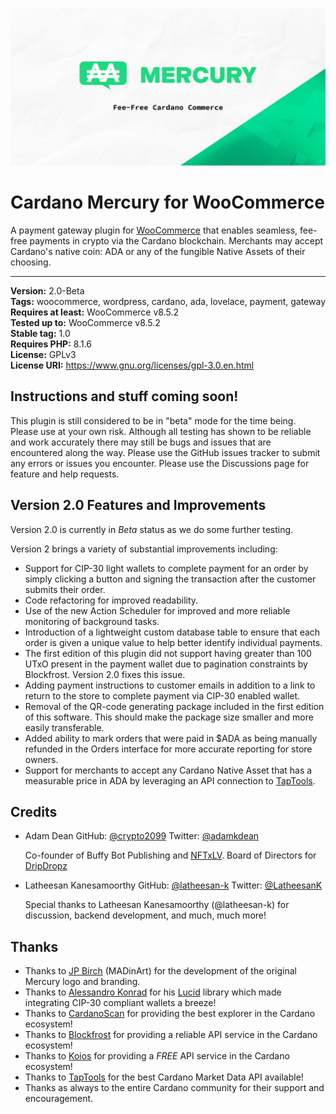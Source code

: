 
![Picture](mercury-wc-gh-og.png)

# Cardano Mercury for WooCommerce

A payment gateway plugin for [WooCommerce](https://woo.com) that enables seamless, fee-free payments in crypto via the
Cardano blockchain. Merchants may accept Cardano's native coin: ADA or any of the fungible Native Assets of their
choosing.

***

**Version:** 2.0-Beta<br />
**Tags:** woocommerce, wordpress, cardano, ada, lovelace, payment, gateway<br />
**Requires at least:** WooCommerce v8.5.2<br />
**Tested up to:** WooCommerce v8.5.2<br />
**Stable tag:** 1.0<br />
**Requires PHP:** 8.1.6<br />
**License:** GPLv3<br />
**License URI:** https://www.gnu.org/licenses/gpl-3.0.en.html

## Instructions and stuff coming soon!

This plugin is still considered to be in "beta" mode for the time being. Please use at your own risk. Although all
testing has shown to be reliable and work accurately there may still be bugs and issues that are encountered along the
way. Please use the GitHub issues tracker to submit any errors or issues you encounter. Please use the Discussions page
for feature and help requests.

## Version 2.0 Features and Improvements

Version 2.0 is currently in _Beta_ status as we do some further testing. 

Version 2 brings a variety of substantial improvements including:

* Support for CIP-30 light wallets to complete payment for an order by simply clicking a button and signing the
  transaction after the customer submits their order.
* Code refactoring for improved readability.
* Use of the new Action Scheduler for improved and more reliable monitoring of background tasks.
* Introduction of a lightweight custom database table to ensure that each order is given a unique value to help better
  identify individual payments.
* The first edition of this plugin did not support having greater than 100 UTxO present in the payment wallet due to
  pagination constraints by Blockfrost. Version 2.0 fixes this issue.
* Adding payment instructions to customer emails in addition to a link to return to the store to complete payment via
  CIP-30 enabled wallet.
* Removal of the QR-code generating package included in the first edition of this software. This should make the
  package size smaller and more easily transferable.
* Added ability to mark orders that were paid in $ADA as being manually refunded in the Orders interface for more
  accurate reporting for store owners.
* Support for merchants to accept any Cardano Native Asset that has a measurable price in ADA by leveraging an API
  connection to [TapTools](https://taptools.io).

## Credits

* Adam Dean GitHub: [@crypto2099](https://github.com/crypto2099) Twitter: [@adamkdean](https://twitter.com/adamkdean)

  Co-founder of Buffy Bot Publishing and [NFTxLV](https://nftxlv.com). Board of Directors for [DripDropz](https://dripdropz.io)

* Latheesan Kanesamoorthy GitHub: [@latheesan-k](https://github.com/latheesan-k)
  Twitter: [@LatheesanK](https://twitter.com/LatheesanK)

  Special thanks to Latheesan Kanesamoorthy (@latheesan-k) for discussion, backend development, and much, much more!

## Thanks

* Thanks to [JP Birch](https://twitter.com/jp_madnft) (MADinArt) for the development of the original Mercury logo and branding.
* Thanks to [Alessandro Konrad](https://github.com/alessandrokonrad) for his [Lucid](https://github.com/spacebudz/lucid)
  library which made integrating CIP-30 compliant wallets a breeze!
* Thanks to [CardanoScan](https://cardanoscan.io) for providing the best explorer in the Cardano ecosystem!
* Thanks to [Blockfrost](https://blockfrost.io) for providing a reliable API service in the Cardano ecosystem!
* Thanks to [Koios](https://koios.rest) for providing a _FREE_ API service in the Cardano ecosystem!
* Thanks to [TapTools](https://taptools.io) for the best Cardano Market Data API available!
* Thanks as always to the entire Cardano community for their support and encouragement.




